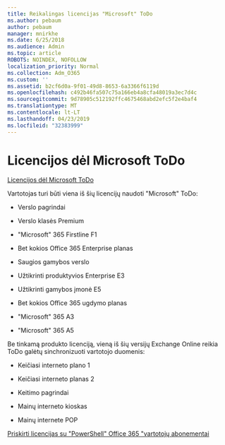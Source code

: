```yaml
---
title: Reikalingas licencijas "Microsoft" ToDo
ms.author: pebaum
author: pebaum
manager: mnirkhe
ms.date: 6/25/2018
ms.audience: Admin
ms.topic: article
ROBOTS: NOINDEX, NOFOLLOW
localization_priority: Normal
ms.collection: Adm_O365
ms.custom: ''
ms.assetid: b2cf6d0a-9f01-49d8-8653-6a3366f6119d
ms.openlocfilehash: c492b46fa507c75a166eb4a8cfa48019a3ec7d4c
ms.sourcegitcommit: 9d78905c512192ffc4675468abd2efc5f2e4baf4
ms.translationtype: MT
ms.contentlocale: lt-LT
ms.lasthandoff: 04/23/2019
ms.locfileid: "32383999"
---
```

# <a name="required-licenses-for-microsoft-todo"></a>Licencijos dėl Microsoft ToDo

[Licencijos dėl Microsoft ToDo](https://support.office.com/article/381e9d1b-c500-49b5-973e-890fd86528d7.aspx)
  
Vartotojas turi būti viena iš šių licencijų naudoti "Microsoft" ToDo:
  
- Verslo pagrindai
    
- Verslo klasės Premium
    
- "Microsoft" 365 Firstline F1
    
- Bet kokios Office 365 Enterprise planas
    
- Saugios gamybos verslo
    
- Užtikrinti produktyvios Enterprise E3
    
- Užtikrinti gamybos įmonė E5
    
- Bet kokios Office 365 ugdymo planas
    
- "Microsoft" 365 A3
    
- "Microsoft" 365 A5
    
Be tinkamą produkto licenciją, vieną iš šių versijų Exchange Online reikia ToDo galėtų sinchronizuoti vartotojo duomenis: 
  
- Keičiasi interneto plano 1
    
- Keičiasi interneto planas 2
    
- Keitimo pagrindai
    
- Mainų interneto kioskas
    
- Mainų internete POP
    
[Priskirti licencijas su "PowerShell" Office 365 "vartotojų abonementai](https://docs.microsoft.com/office365/enterprise/powershell/assign-licenses-to-user-accounts-with-office-365-powershell )
  

